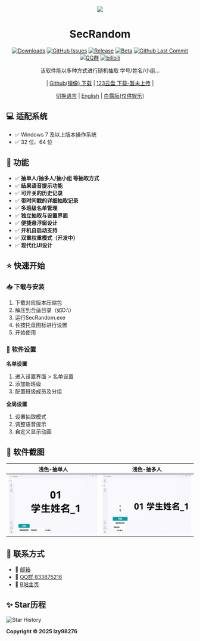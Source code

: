 <div align="center">

<image src="resources/SecRandom.png" height="128"/>

# SecRandom

[![Downloads](https://img.shields.io/github/downloads/SECTL/SecRandom/total?style=social&label=下载量&logo=github)](https://github.com/SECTL/SecRandom/releases/latest)
[![GitHub Issues](https://img.shields.io/github/issues-search/SECTL/SecRandom?query=is%3Aopen&style=social-square&logo=github&label=问题&color=%233fb950)](https://github.com/SECTL/SecRandom/issues)
[![Release](https://img.shields.io/github/v/release/SECTL/SecRandom?style=flat&color=%233fb950&label=正式版)](https://github.com/SECTL/SecRandom/releases/latest)
[![Beta](https://img.shields.io/github/v/release/SECTL/SecRandom?include_prereleases&style=social-square&label=测试版)](https://github.com/SECTL/SecRandom/releases/)
[![Github Last Commit](https://img.shields.io/github/last-commit/SECTL/SecRandom)](https://github.com/SECTL/SecRandom/commits/master)
[![QQ群](https://img.shields.io/badge/-QQ%E7%BE%A4%EF%BD%9C833875216-blue?style=flat&logo=TencentQQ)](https://qm.qq.com/q/iWcfaPHn7W)
[![bilibili](https://img.shields.io/badge/-UP%E4%B8%BB%EF%BD%9C黎泽懿-%23FB7299?style=flat&logo=bilibili)](https://space.bilibili.com/520571577)

该软件能以多种方式进行随机抽取 学号/姓名/小组...

| [Github(镜像) 下载](https://github.com/SECTL/SecRandom/releases) | [123云盘 下载-暂未上传](https://www.123684.com/s/9529jv-U4Fxh) |

[切换语言](javascript:void(0)) | [English](README_ALL/readme_en.md) | [白露版(仅供娱乐)](README_ALL/readme_bailu.md)

</div>

## 💻 适配系统
- ✅ Windows 7 及以上版本操作系统
- ✅ 32 位、64 位

## 🎉 功能

- ✅ **抽单人/抽多人/抽小组 等抽取方式**
- ✅ **结果语音提示功能**
- ✅ **可开关的历史记录**
- ✅ **带时间戳的详细抽取记录**
- ✅ **多班级名单管理**
- ✅ **独立抽取与设置界面**
- ✅ **便捷悬浮窗设计**
- ✅ **开机自启动支持**
- ✅ **双重权重模式（开发中）**
- ✅ **现代化UI设计**

## ⭐️ 快速开始

### 📥 下载与安装
1. 下载对应版本压缩包
2. 解压到合适目录（如D:\）
3. 运行SecRandom.exe
4. 长按托盘图标进行设置
5. 开始使用

### 🔧 软件设置
**名单设置**
1. 进入设置界面 > 名单设置
2. 添加新班级
3. 配置班级成员及分组

**全局设置**
1. 设置抽取模式
2. 调整语音提示
3. 自定义显示动画

## 📌 软件截图
| 浅色-抽单人 | 浅色-抽多人 |
|-------------|-------------|
| ![抽单人](ScreenSots/抽单人_浅色.png) | ![抽多人](ScreenSots/抽多人_浅色.png) |

## 📮 联系方式
* 📧 [邮箱](mailto:lzy.12@foxmail.com)
* 👥 [QQ群 833875216](https://qm.qq.com/q/iWcfaPHn7W)
* 🎥 [B站主页](https://space.bilibili.com/520571577)

## ✨ Star历程
<picture>
  <source media="(prefers-color-scheme: dark)" srcset="https://api.star-history.com/svg?repos=SECTL/SecRandom&type=Date&theme=dark">
  <img alt="Star History" src="https://api.star-history.com/svg?repos=SECTL/SecRandom&type=Date">
</picture>

**Copyright © 2025 lzy98276**
